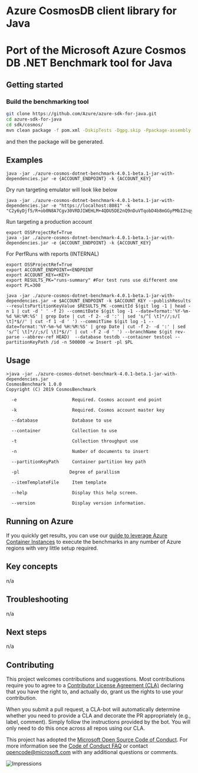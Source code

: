 # Azure CosmosDB client library for Java

# Port of the Microsoft Azure Cosmos DB .NET Benchmark tool for Java

## Getting started 

### Build the benchmarking tool

```bash
git clone https://github.com/Azure/azure-sdk-for-java.git
cd azure-sdk-for-java
cd sdk/cosmos/
mvn clean package -f pom.xml -DskipTests -Dgpg.skip -Ppackage-assembly
```

and then the package will be generated.

## Examples
```
java -jar ./azure-cosmos-dotnet-benchmark-4.0.1-beta.1-jar-with-dependencies.jar -e {ACCOUNT_ENDPOINT} -k {ACCOUNT_KEY}
```

Dry run targeting emulator will look like below
```
java -jar ./azure-cosmos-dotnet-benchmark-4.0.1-beta.1-jar-with-dependencies.jar -e "https://localhost:8081" -k "C2y6yDjf5/R+ob0N8A7Cgv30VRDJIWEHLM+4QDU5DE2nQ9nDuVTqobD4b8mGGyPMbIZnqyMsEcaGQy67XIw/Jw=="
```

Run targeting a production account
```
export OSSProjectRef=True
java -jar ./azure-cosmos-dotnet-benchmark-4.0.1-beta.1-jar-with-dependencies.jar -e {ACCOUNT_ENDPOINT} -k {ACCOUNT_KEY}
```


For PerfRuns with reports (INTERNAL)
```
export OSSProjectRef=True
export ACCOUNT_ENDPOINT=<ENDPOINT
export ACCOUNT_KEY=<KEY>
export RESULTS_PK="runs-summary" #For test runs use different one
export PL=300

java -jar ./azure-cosmos-dotnet-benchmark-4.0.1-beta.1-jar-with-dependencies.jar -e $ACCOUNT_ENDPOINT -k $ACCOUNT_KEY --publishResults --resultsPartitionKeyValue $RESULTS_PK -commitId $(git log -1 | head -n 1 | cut -d ' ' -f 2) --commitDate $(git log -1 --date=format:'%Y-%m-%d %H:%M:%S' | grep Date | cut -f 2- -d ':' | sed 's/^[ \t]*//;s/[ \t]*$//' | cut -f 1 -d ' ') --commitTime $(git log -1 --date=format:'%Y-%m-%d %H:%M:%S' | grep Date | cut -f 2- -d ':' | sed 's/^[ \t]*//;s/[ \t]*$//' | cut -f 2 -d ' ') --branchName $(git rev-parse --abbrev-ref HEAD)  --database testdb --container testcol --partitionKeyPath /id -n 500000 -w Insert -pl $PL 
```

## Usage
```
>java -jar ./azure-cosmos-dotnet-benchmark-4.0.1-beta.1-jar-with-dependencies.jar
CosmosBenchmark 1.0.0
Copyright (C) 2019 CosmosBenchmark

  -e                     Required. Cosmos account end point

  -k                     Required. Cosmos account master key

  --database             Database to use

  --container            Collection to use

  -t                     Collection throughput use

  -n                     Number of documents to insert

  --partitionKeyPath     Container partition key path

  -pl                   Degree of parallism

  --itemTemplateFile     Item template

  --help                 Display this help screen.

  --version              Display version information.
```

## Running on Azure

If you quickly get results, you can use our [guide to leverage Azure Container Instances](./AzureContainerInstances/README.md) to execute the benchmarks in any number of Azure regions with very little setup required.

## Key concepts
n/a

## Troubleshooting
n/a

## Next steps
n/a

## Contributing

This project welcomes contributions and suggestions. Most contributions require you to agree to a
[Contributor License Agreement (CLA)][cla] declaring that you have the right to, and actually do, grant us the rights
to use your contribution.

When you submit a pull request, a CLA-bot will automatically determine whether you need to provide a CLA and decorate
the PR appropriately (e.g., label, comment). Simply follow the instructions provided by the bot. You will only need to
do this once across all repos using our CLA.

This project has adopted the [Microsoft Open Source Code of Conduct][coc]. For more information see the [Code of Conduct FAQ][coc_faq]
or contact [opencode@microsoft.com][coc_contact] with any additional questions or comments.

<!-- LINKS -->
[source_code]: https://github.com/Azure/azure-sdk-for-java/blob/master/sdk/cosmos/azure-cosmos/src
[cosmos_introduction]: https://docs.microsoft.com/azure/cosmos-db/
[api_documentation]: https://azuresdkdocs.blob.core.windows.net/$web/java/azure-cosmos/latest/index.html
[cosmos_docs]: https://docs.microsoft.com/azure/cosmos-db/introduction
[jdk]: https://docs.microsoft.com/java/azure/java-supported-jdk-runtime?view=azure-java-stable
[maven]: https://maven.apache.org/
[cosmos_maven]: https://search.maven.org/artifact/com.azure/azure-cosmos
[cosmos_maven_svg]: https://img.shields.io/maven-central/v/com.azure/azure-cosmos.svg
[cla]: https://cla.microsoft.com
[coc]: https://opensource.microsoft.com/codeofconduct/
[coc_faq]: https://opensource.microsoft.com/codeofconduct/faq/
[coc_contact]: mailto:opencode@microsoft.com
[azure_subscription]: https://azure.microsoft.com/free/
[samples]: https://github.com/Azure-Samples/azure-cosmos-java-sql-api-samples
[samples_readme]: https://github.com/Azure-Samples/azure-cosmos-java-sql-api-samples/blob/master/README.md
[troubleshooting]: https://docs.microsoft.com/azure/cosmos-db/troubleshoot-java-sdk-v4-sql
[perf_guide]: https://docs.microsoft.com/azure/cosmos-db/performance-tips-java-sdk-v4-sql?tabs=api-async
[sql_api_query]: https://docs.microsoft.com/azure/cosmos-db/sql-api-sql-query
[getting_started]: https://github.com/Azure-Samples/azure-cosmos-java-getting-started
[quickstart]: https://docs.microsoft.com/azure/cosmos-db/create-sql-api-java?tabs=sync
[project_reactor_schedulers]: https://projectreactor.io/docs/core/release/api/reactor/core/scheduler/Schedulers.html

![Impressions](https://azure-sdk-impressions.azurewebsites.net/api/impressions/azure-sdk-for-java%2Fsdk%2Fcosmos%2Fazure-cosmos%2FREADME.png)
